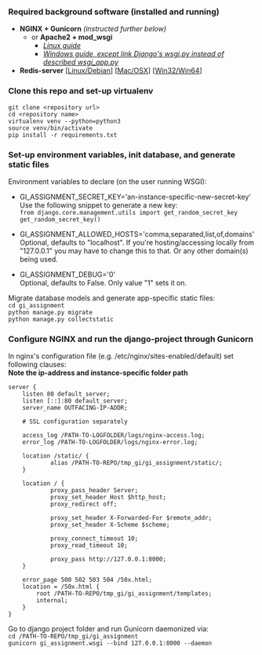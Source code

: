### Required background software (installed and running)  
* **NGINX + Gunicorn** *(instructed further below)* 
    * or **Apache2 + mod_wsgi**
        * *[Linux guide](https://docs.djangoproject.com/en/2.1/howto/deployment/wsgi/modwsgi/)* 
        * *[Windows guide, except link Django's wsgi.py instead of described wsgi_app.py](https://beamtic.com/installing-mod-wsgi-apache-windows)*
* **Redis-server** [[Linux/Debian](https://redislabs.com/ebook/appendix-a/a-1-installation-on-debian-or-ubuntu-linux/)] [[Mac/OSX](https://redislabs.com/ebook/appendix-a/a-2-installing-on-os-x/)] [[Win32/Win64](https://redislabs.com/ebook/appendix-a/a-3-installing-on-windows/)]  

### Clone this repo and set-up virtualenv
`git clone <repository url>`  
`cd <repository name>`  
`virtualenv venv --python=python3`  
`source venv/bin/activate`  
`pip install -r requirements.txt`  

### Set-up environment variables, init database, and generate static files
Environment variables to declare (on the user running WSGI):  
* GI_ASSIGNMENT_SECRET_KEY='an-instance-specific-new-secret-key'  
    Use the following snippet to generate a new key:  
    `from django.core.management.utils import get_random_secret_key`  
    `get_random_secret_key()`
      
* GI_ASSIGNMENT_ALLOWED_HOSTS='comma,separated,list,of,domains'  
    Optional, defaults to "localhost". If you're hosting/accessing locally from "127.0.0.1" you may have to change this to that. Or any other domain(s) being used.

* GI_ASSIGNMENT_DEBUG='0'  
    Optional, defaults to False. Only value "1" sets it on.

Migrate database models and generate app-specific static files:  
`cd gi_assignment`  
`python manage.py migrate`  
`python manage.py collectstatic`

### Configure NGINX and run the django-project through Gunicorn
In nginx's configuration file (e.g. /etc/nginx/sites-enabled/default) set following clauses:  
**Note the ip-address and instance-specific folder path**  

    server {
        listen 80 default_server;        
        listen [::]:80 default_server;
        server_name OUTFACING-IP-ADDR;  
        
        # SSL configuration separately
        
        access_log /PATH-TO-LOGFOLDER/logs/nginx-access.log;
        error_log /PATH-TO-LOGFOLDER/logs/nginx-error.log;
        
        location /static/ {
                alias /PATH-TO-REPO/tmp_gi/gi_assignment/static/;
        }
        
        location / {
                proxy_pass_header Server;
                proxy_set_header Host $http_host;
                proxy_redirect off;
                
                proxy_set_header X-Forwarded-For $remote_addr;
                proxy_set_header X-Scheme $scheme;
                
                proxy_connect_timeout 10;
                proxy_read_timeout 10;
                
                proxy_pass http://127.0.0.1:8000;
        }
        
        error_page 500 502 503 504 /50x.html;
        location = /50x.html {
            root /PATH-TO-REPO/tmp_gi/gi_assignment/templates;
            internal;
        }
    }

Go to django project folder and run Gunicorn daemonized via:  
`cd /PATH-TO-REPO/tmp_gi/gi_assignment`  
`gunicorn gi_assignment.wsgi --bind 127.0.0.1:8000 --daemon`  

